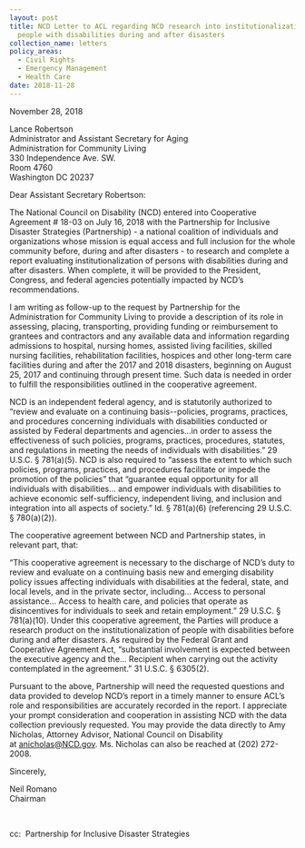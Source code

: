 ```yaml
---
layout: post
title: NCD Letter to ACL regarding NCD research into institutionalization of
  people with disabilities during and after disasters
collection_name: letters
policy_areas:
  - Civil Rights
  - Emergency Management
  - Health Care
date: 2018-11-28
---
```

November 28, 2018

Lance Robertson\
Administrator and Assistant Secretary for Aging\
Administration for Community Living\
330 Independence Ave. SW.\
Room 4760\
Washington DC 20237

Dear Assistant Secretary Robertson:

The National Council on Disability (NCD) entered into Cooperative Agreement # 18-03 on July 16, 2018 with the Partnership for Inclusive Disaster Strategies (Partnership) - a national coalition of individuals and organizations whose mission is equal access and full inclusion for the whole community before, during and after disasters - to research and complete a report evaluating institutionalization of persons with disabilities during and after disasters. When complete, it will be provided to the President, Congress, and federal agencies potentially impacted by NCD’s recommendations.

I am writing as follow-up to the request by Partnership for the Administration for Community Living to provide a description of its role in assessing, placing, transporting, providing funding or reimbursement to grantees and contractors and any available data and information regarding admissions to hospital, nursing homes, assisted living facilities, skilled nursing facilities, rehabilitation facilities, hospices and other long-term care facilities during and after the 2017 and 2018 disasters, beginning on August 25, 2017 and continuing through present time. Such data is needed in order to fulfill the responsibilities outlined in the cooperative agreement.

NCD is an independent federal agency, and is statutorily authorized to “review and evaluate on a continuing basis--policies, programs, practices, and procedures concerning individuals with disabilities conducted or assisted by Federal departments and agencies…in order to assess the effectiveness of such policies, programs, practices, procedures, statutes, and regulations in meeting the needs of individuals with disabilities.” 29 U.S.C. § 781(a)(5). NCD is also required to “assess the extent to which such policies, programs, practices, and procedures facilitate or impede the promotion of the policies” that “guarantee equal opportunity for all individuals with disabilities… and empower individuals with disabilities to achieve economic self-sufficiency, independent living, and inclusion and integration into all aspects of society.” Id. § 781(a)(6) (referencing 29 U.S.C. § 780(a)(2)).

The cooperative agreement between NCD and Partnership states, in relevant part, that:

“This cooperative agreement is necessary to the discharge of NCD’s duty to review and evaluate on a continuing basis new and emerging disability policy issues affecting individuals with disabilities at the federal, state, and local levels, and in the private sector, including… Access to personal assistance… Access to health care, and policies that operate as disincentives for individuals to seek and retain employment.” 29 U.S.C. § 781(a)(10). Under this cooperative agreement, the Parties will produce a research product on the institutionalization of people with disabilities before during and after disasters. As required by the Federal Grant and Cooperative Agreement Act, “substantial involvement is expected between the executive agency and the… Recipient when carrying out the activity contemplated in the agreement.” 31 U.S.C. § 6305(2).

Pursuant to the above, Partnership will need the requested questions and data provided to develop NCD’s report in a timely manner to ensure ACL’s role and responsibilities are accurately recorded in the report. I appreciate your prompt consideration and cooperation in assisting NCD with the data collection previously requested. You may provide the data directly to Amy Nicholas, Attorney Advisor, National Council on Disability at [anicholas@NCD.gov](mailto:anicholas@NCD.gov). Ms. Nicholas can also be reached at (202) 272-2008.

Sincerely,

Neil Romano\
Chairman

 

cc:  Partnership for Inclusive Disaster Strategies